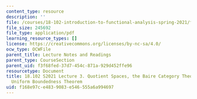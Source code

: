 ```yaml
---
content_type: resource
description: ''
file: /courses/18-102-introduction-to-functional-analysis-spring-2021/f168e97ce4839083e546555a6a994697_MIT18_102s21_lec3.pdf
file_size: 245692
file_type: application/pdf
learning_resource_types: []
license: https://creativecommons.org/licenses/by-nc-sa/4.0/
ocw_type: OCWFile
parent_title: Lecture Notes and Readings
parent_type: CourseSection
parent_uid: f3f68fed-37d7-454c-871a-929d452ffe96
resourcetype: Document
title: 18.102 S2021 Lecture 3. Quotient Spaces, the Baire Category Theorem and the
  Uniform Boundedness Theorem
uid: f168e97c-e483-9083-e546-555a6a994697
---
```

